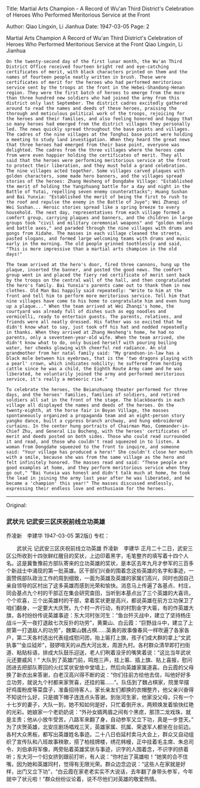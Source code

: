 Title: Martial Arts Champion - A Record of Wu'an Third District's Celebration of Heroes Who Performed Meritorious Service at the Front

Author: Qiao Lingxin, Li Jianhua
Date: 1947-03-05
Page: 2

Martial Arts Champion
    A Record of Wu'an Third District's Celebration of Heroes Who Performed Meritorious Service at the Front
    Qiao Lingxin, Li Jianhua

    On the twenty-second day of the first lunar month, the Wu'an Third District Office received fourteen bright red and eye-catching certificates of merit, with black characters printed on them and the names of fourteen people neatly written in brush. These were certificates of merit for the heroes who had performed meritorious service sent by the troops at the front in the Hebei-Shandong-Henan region. They were the first batch of heroes to emerge from the more than three hundred new soldiers who had joined the army from this district only last September. The district cadres excitedly gathered around to read the names and deeds of these heroes, praising the thorough and meticulous political work of the troops, rejoicing for the heroes and their families, and also feeling honored and happy that so many heroes had emerged from the district villages they personally led. The news quickly spread throughout the base points and villages. The cadres of the nine villages at the Tonghui base point were holding a meeting to study land investigation. When they heard the great news that three heroes had emerged from their base point, everyone was delighted. The cadres from the three villages where the heroes came from were even happier holding the certificates of merit. They all said that the heroes were performing meritorious service at the front to protect their liberation, and they must hold a grand celebration. The nine villages acted together. Some villages carved plaques with golden characters, some made hero banners, and the villages spread stories of the heroes: Zhang Hesheng of Dongdahe Village: "Established the merit of holding the Yangzhuang battle for a day and night in the Battle of Yutai, repelling seven enemy counterattacks"; Huang Sushan and Bai Yunxia: "Established the merit of being the first to rush to the roof and repulse the enemy in the Battle of Juye"; Wei Zhanqi of Wei Sushan... Heroic stories spread like a spring breeze to every household. The next day, representatives from each village formed a comfort group, carrying plaques and banners, and the children in large groups took "civil and military ceremonial weapons" and "golden melons and battle axes," and paraded through the nine villages with drums and gongs from Xidahe. The masses in each village cleaned the streets, pasted slogans, and formed large welcoming teams with drums and music early in the morning. The old people grinned toothlessly and said, "This is more impressive than a martial arts champion in the old days!"

    The team arrived at the hero's door, fired three cannons, hung up the plaque, inserted the banner, and posted the good news. The comfort group went in and placed the fiery red certificate of merit sent back by the troops on the central wall of the hall, and then congratulated the hero's family. Bai Yunxia's parents came out to thank them in new clothes. Old Man Bai happily said repeatedly: "Write to him at the front and tell him to perform more meritorious service. Tell him that nine villages have come to his home to congratulate him and even hung up a plaque..." When the team arrived at Wei Zhanqi's home, the courtyard was already full of dishes such as egg noodles and vermicelli, ready to entertain guests. The parents, relatives, and friends were all neatly dressed. His father was so excited that he didn't know what to say, just took off his hat and nodded repeatedly in thanks. When they arrived at Zhang Hesheng's home, he had no parents, only a seventeen-year-old wife. When the team arrived, she didn't know what to do, only busied herself with pouring boiling water, her cheeks glowing with cheerful red radiance. An old grandmother from her natal family said: "My grandson-in-law has a black mole between his eyebrows, that is the 'two dragons playing with a pearl' crown, which indicates nobility; he suffered from herding cattle since he was a child, the Eighth Route Army came and he was liberated, he voluntarily joined the army and performed meritorious service, it's really a meteoric rise."

    To celebrate the heroes, the Beianzhuang theater performed for three days, and the heroes' families, families of soldiers, and retired soldiers all sat in the front of the stage. The blackboards in each village all displayed the names and deeds of the heroes. On the twenty-eighth, at the horse fair in Boyan Village, the masses spontaneously organized a propaganda team and an eight-person story yangko dance, built a cypress branch archway, and hung embroidered curtains. In the center hung portraits of Chairman Mao, Commander-in-Chief Zhu, and General Liu Bocheng, with the heroes' certificates of merit and deeds posted on both sides. Those who could read surrounded it and read, and those who couldn't read squeezed in to listen. A woman from Dongdahe squeezed to the front to inquire, and someone said: "Your village has produced a hero!" She couldn't close her mouth with a smile, because she was from the same village as the hero and felt infinitely honored. The masses read and said: "These people are good examples at home, and they perform meritorious service when they go out," "Bai Yunxia was honest and didn't talk much at home, he took the lead in joining the army last year after he was liberated, and he became a 'champion' this year!" The masses discussed endlessly, expressing their endless love and enthusiasm for the heroes.



<hr /> 

Original: 


### 武状元  记武安三区庆祝前线立功英雄
乔凌新　李建华
1947-03-05
第2版()
专栏：

　　武状元
    记武安三区庆祝前线立功英雄
    乔凌新　李建华
    正月二十二日，武安三区公所收到十四张鲜红醒目的奖状，上边印着黑字，毛笔整齐的填写着十四个人名。这是冀鲁豫前方部队寄来的立功英雄的奖状，是本区去年九月才参军的三百多个新战士中涌现的第一批英雄。区干部们兴奋的围着念这些英雄的名字和事迹，一面赞佩部队政治工作的周到细致，一面为英雄及英雄的家属们高兴，同时也因自己亲自领导的区村出了这多英雄而感到光荣和愉快。消息马上传遍了各基点、村庄，同会基点九个村的干部正在集会研究查田，当听到本基点出了三个英雄的大喜讯，个个欢喜，三个出英雄村的干部，拿着奖状更是高兴，都说英雄在前方立功保卫了咱们翻身，一定要大大庆贺。九个村一齐行动，有的村割金字大匾，有的作英雄大旗，各村纷纷传说英雄事迹：东大河村张河生：“鱼台歼灭战中，建立了坚持杨庄战斗一天一夜打退敌七次反扑的功劳”，黄粟山、白云霞：“巨野战斗中，建立了上房第一打退敌人的功劳”，魏粟山魏占棋……英勇的故事像春风一样吹遍了各家各户，第二天各村选出代表组成慰问团，抬上匾打上旗，孩子们成大群的拿上“文武执事”“金瓜钺斧”，鼓锣喧天的从西大河出发，周游九村。各村群众清早即打扫街道、粘贴标语，排成大队鼓乐迎送，老人们咧着没牙的嘴笑着说：“这比当年武状元还要威风！”
    大队到了英雄门前，鸣炮三声，挂上匾、插上旗、贴上喜报，慰问团进去把部队寄回的火红奖状安放中堂墙上，然后向英雄家属道喜。白云霞的父母换了新衣出来答谢，白老汉高兴得不断的说：“你们往前方给他去信，叫他好好多立功劳，就说九个村都来家贺喜，还挂的匾……”。队伍到了魏占棋家，院里早摆好鸡蛋粉皮等菜盘子，准备招待客人，家长亲友们都换的衣帽整齐，他父亲兴奋得不知说什么好，只是摘下帽子连连点头答谢。到张河生家，他家没父母，只有一个十七岁的妻子，大队一到，她不知如何是好，只忙着倒开水，两颊焕发着愉快红艳的光彩。她娘家一个老奶奶说：“外孙女婿两眉之间有个黑痣，那顶二龙戏珠，就是主贵；他从小放牛受苦，八路军来翻了身，自动参军又立下功，真是一步登天。”
    为了庆贺英雄，北安庄剧场唱戏三天，英雄家属、抗属、荣退军人都坐在台前边。各村大众黑板，都写出英雄姓名事迹。二十八日伯延村卖马大会上，群众又自动组织了宣传队和八班故事秧歌，搭了柏枝牌楼，绣花帏幔，正中挂着毛主席、朱总司令、刘伯承将军像，两旁贴着英雄奖状与事迹，识字的人围着念，不识字的挤着听；东大河一个妇女挤到跟前打听，有人说：“你村出了英雄啦！”她笑的合不住嘴，因为她和英雄同村，觉得有无限光荣。群众边念边说：“这些人在家就是好样，出门又立下功”，“白云霞在家老老实实不大说话，去年翻了身带头参军，今年就中了状元啦！”群众纷纷议论着，说不尽他们对英雄的敬爱热情。
